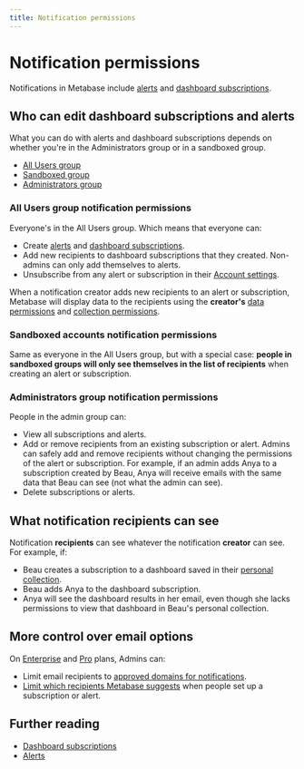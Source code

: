 ```yaml
---
title: Notification permissions
---
```


# Notification permissions

Notifications in Metabase include [alerts](../questions/sharing/alerts.md) and [dashboard subscriptions](../dashboards/subscriptions.md#setting-up-a-dashboard-subscription).

## Who can edit dashboard subscriptions and alerts

What you can do with alerts and dashboard subscriptions depends on whether you're in the Administrators group or in a sandboxed group.

- [All Users group](#all-users-group-notification-permissions)
- [Sandboxed group](#sandboxed-accounts-notification-permissions)
- [Administrators group](#administrators-group-notification-permissions)

### All Users group notification permissions

Everyone's in the All Users group. Which means that everyone can:

- Create [alerts](../questions/sharing/alerts.md) and [dashboard subscriptions](../dashboards/subscriptions.md#setting-up-a-dashboard-subscription).
- Add new recipients to dashboard subscriptions that they created. Non-admins can only add themselves to alerts.
- Unsubscribe from any alert or subscription in their [Account settings](../people-and-groups/account-settings.md).

When a notification creator adds new recipients to an alert or subscription, Metabase will display data to the recipients using the **creator's** [data permissions](../permissions/data.md) and [collection permissions](../permissions/collections.md).

### Sandboxed accounts notification permissions

Same as everyone in the All Users group, but with a special case: **people in sandboxed groups will only see themselves in the list of recipients** when creating an alert or subscription.

### Administrators group notification permissions

People in the admin group can:

- View all subscriptions and alerts.
- Add or remove recipients from an existing subscription or alert. Admins can safely add and remove recipients without changing the permissions of the alert or subscription. For example, if an admin adds Anya to a subscription created by Beau, Anya will receive emails with the same data that Beau can see (not what the admin can see).
- Delete subscriptions or alerts.

## What notification recipients can see

Notification **recipients** can see whatever the notification **creator** can see. For example, if:

- Beau creates a subscription to a dashboard saved in their [personal collection](../exploration-and-organization/collections.md#your-personal-collection).
- Beau adds Anya to the dashboard subscription.
- Anya will see the dashboard results in her email, even though she lacks permissions to view that dashboard in Beau's personal collection.

## More control over email options

On [Enterprise](https://www.metabase.com/product/enterprise) and [Pro](https://www.metabase.com/product/pro) plans, Admins can:

- Limit email recipients to [approved domains for notifications](../configuring-metabase/email.md#approved-domains-for-notifications).
- [Limit which recipients Metabase suggests](../configuring-metabase/email.md#suggest-recipients-on-dashboard-subscriptions-and-alerts) when people set up a subscription or alert.

## Further reading

- [Dashboard subscriptions](../dashboards/subscriptions.md)
- [Alerts](../questions/sharing/alerts.md)

